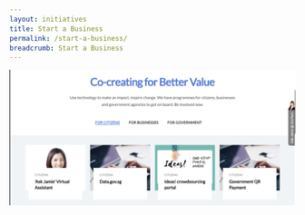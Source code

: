 ```yaml
---
layout: initiatives
title: Start a Business
permalink: /start-a-business/
breadcrumb: Start a Business
---
```

<img src="/images/test.png" />
